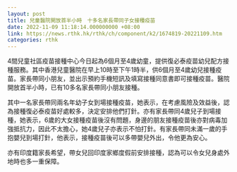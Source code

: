 ```yaml
---
layout: post
title: 兒童醫院開放首半小時　十多名家長帶同子女接種疫苗
date: 2022-11-09 11:18:14.000000000 +08:00
link: https://news.rthk.hk/rthk/ch/component/k2/1674819-20221109.htm
categories: rthk
---
```


4間兒童社區疫苗接種中心今日起為6個月至4歲幼童，提供復必泰疫苗幼兒配方接種服務。其中香港兒童醫院在早上10時至下午1時半，供6個月至4歲幼兒接種疫苗。家長帶同小朋友，並出示預約手機短訊及填寫接種同意書即可接種疫苗。醫院開放首半小時，已有10多名家長帶同小朋友接種。

其中一名家長帶同兩名年幼子女到場接種疫苗，她表示，在考慮風險及效益後，認為接種復必泰疫苗好處較多，決定安排他們打針。亦有家長帶同4歲兒子到場接種，她表示，6歲的大女接種疫苗後沒有問題，身邊的朋友接種疫苗後亦對病毒加強抵抗力，因此不太擔心，她4歲兒子亦表示不怕打針。有家長帶同未滿一歲的手抱嬰兒到場打針，他表示，接種疫苗後可以多帶嬰兒外出，令他更為安心。

亦有印度籍家長希望，帶女兒回印度家鄉度假前安排接種，認為可以令女兒身處外地時也多一重保障。
